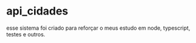 # api_cidades
esse sistema foi criado para reforçar o meus estudo em node, typescript, testes e outros.
